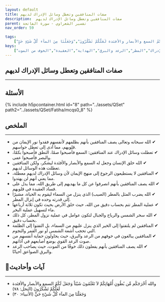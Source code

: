 ```yaml
---
layout: default
title: صفات المنافقين وتعطل وسائل الإدراك لديهم
description:  صفات المنافقين وتعطل وسائل الإدراك لديهم
parent: تفسير الشعراوي - سورة الفاتحة
nav_order: 59

tags: 
    ["والله أَخْرَجَكُم مِّن بُطُونِ أُمَّهَاتِكُمْ لاَ تَعْلَمُونَ شَيْئاً وَجَعَلَ لَكُمُ السمع والأبصار والأفئدة لَعَلَّكُمْ تَشْكُرُونَ","وَجَعَلْنَا مِنَ المآء كُلَّ شَيْءٍ حَيٍّ"]
keys:
    ["المنافقين","وسائل الإدراك","المطر","الرعد والبرق","الهداية","العقيدة","الخوف من الموت"]
---
```

## ‏صفات المنافقين وتعطل وسائل الإدراك لديهم
***
## الأسئلة 
{% include h5pcontainer.html id="8" path="../assets/QSet" path2="../assets/QSet/Fatiha/mcqs0_8" %}
## الملخص
***
- ‏✔ الله سبحانه وتعالى يصف المنافقين بأنهم بظلمهم لأنفسهم فقدوا نور الإيمان من قلوبهم، مما أدى إلى تعطل حواسهم. 
- ‏✔ تعطلت وسائل الإدراك عند المنافقين: السمع فأصبحوا صمًا، النطق فأصبحوا بكمًا، والبصر فأصبحوا عمى. 
- ‏✔ الله خلق الإنسان وجعل له السمع والأبصار والأفئدة ليشكر، ولكن المنافقين تعطلت هذه الوسائل لديهم. 
- ‏✔ المنافقين لا يستطيعون الرجوع إلى منهج الإيمان لأن وسائل الإدراك لديهم معطلة، مما يعني أنهم لن يهتدوا. 
- ‏✔ الله يصف المنافقين بأنهم انصرفوا عن كل ما يهديهم إلى طريق الله، مما يدل على فساد العقيدة في قلوبهم. 
- ‏✔ الله يضرب المثل بالمطر (الصيب) الذي ينزل من السماء ليقوم به الحياة، مشيرًا إلى قدرته وحده في إنزال المطر. 
- ‏✔ عملية المطر تتم بحساب دقيق من الله، حيث خلق الأرض بحيث تكون ثلاثة أرباعها ماء لتسهيل عملية البخر. 
- ‏✔ الله سخر الشمس والرياح والجبال لتكون عوامل في عملية نزول المطر، كل ذلك بحساب دقيق. 
- ‏✔ المنافقين لم يلتفتوا إلى الخير الذي ينزل عليهم من السماء، بل التفتوا إلى الظلمة التي تحجب أشعة الشمس أو نور القمر والنجوم. 
- ‏✔ المنافقين يبالغون في خوفهم من الرعد والبرق، حيث يحاولون حماية أنفسهم من صوت الرعد القوي بوضع أصابعهم في آذانهم. 
- ‏✔ الله يصف المنافقين بأنهم يفعلون ذلك خوفًا من الموت، حيث يصاحب الرعد والبرق الصواعق أحيانًا. 

## 📜آيات وأحاديث
***
- ‏والله أَخْرَجَكُم مِّن بُطُونِ أُمَّهَاتِكُمْ لاَ تَعْلَمُونَ شَيْئاً وَجَعَلَ لَكُمُ السمع والأبصار والأفئدة لَعَلَّكُمْ تَشْكُرُونَ (النحل: ٧٨)
- ‏وَجَعَلْنَا مِنَ المآء كُلَّ شَيْءٍ حَيٍّ (الأنبياء: ٣٠)

